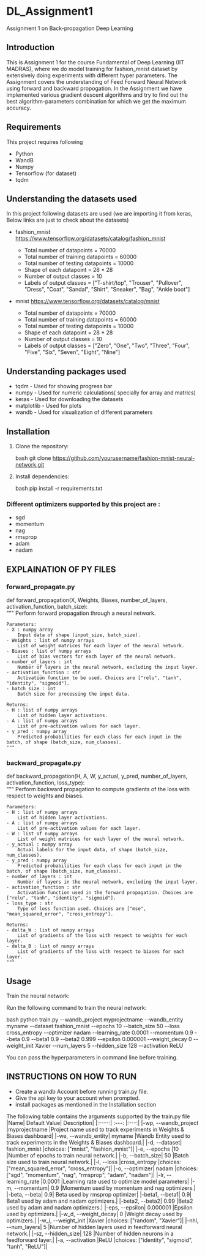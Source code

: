 # DL_Assignment1
Assignment 1 on Back-propagation Deep Learning

## Introduction
This is Assignment 1 for the course Fundamental of Deep Learning (IIT MADRAS), where we do model training for fashion_mnist dataset by extensively doing experiments with different hyper parameters. 
The Assignment covers the understanding of Feed Forward Neural Network using forward and backward propogation. In the Assignment we have implemented various gradient descent algorithms and try to find out the best algorithm-parameters combination for which we get the maximum accuracy.

## Requirements
This project requires following 

- Python
- WandB
- Numpy
- Tensorflow (for dataset)
- tqdm


## Understanding the datasets used
In this project following datasets are used (we are importing it from keras, Below links are just to check about the datasets)

- fashion_mnist https://www.tensorflow.org/datasets/catalog/fashion_mnist
    * Total number of datapoints = 70000
    * Total number of training datapoints = 60000
    * Total number of testing datapoints = 10000
    * Shape of each datapoint = 28 * 28
    * Number of output classes = 10
    * Labels of output classes = ["T-shirt/top", "Trouser", "Pullover", "Dress", "Coat", "Sandal", "Shirt", "Sneaker", "Bag", "Ankle boot"]


- mnist https://www.tensorflow.org/datasets/catalog/mnist
    * Total number of datapoints = 70000
    * Total number of training datapoints = 60000
    * Total number of testing datapoints = 10000
    * Shape of each datapoint = 28 * 28
    * Number of output classes = 10
    * Labels of output classes = ["Zero", "One", "Two", "Three", "Four", "Five", "Six", "Seven", "Eight", "Nine"]


## Understanding packages used
- tqdm - Used for showing progress bar
- numpy - Used for numeric calculations( specially for array and matrics)
- keras - Used for downloading the datasets
- matplotlib - Used for plots
- wandb - Used for visualization of different parameters

## Installation

1. Clone the repository:

   bash
   git clone https://github.com/yourusername/fashion-mnist-neural-network.git
   

2. Install dependencies:

   bash
   pip install -r requirements.txt
   


### Different optimizers supported by this project are :
* sgd
* momentum
* nag
* rmsprop
* adam
* nadam


## EXPLAINATION OF PY FILES

### forward_propagate.py 
def forward_propagation(X, Weights, Biases, number_of_layers, activation_function, batch_size):<br>
    """
    Perform forward propagation through a neural network.

    Parameters:
    - X : numpy array
        Input data of shape (input_size, batch_size).
    - Weights : list of numpy arrays
        List of weight matrices for each layer of the neural network.
    - Biases : list of numpy arrays
        List of bias vectors for each layer of the neural network.
    - number_of_layers : int
        Number of layers in the neural network, excluding the input layer.
    - activation_function : str
        Activation function to be used. Choices are ["relu", "tanh", "identity", "sigmoid"].
    - batch_size : int
        Batch size for processing the input data.

    Returns:
    - H : list of numpy arrays
        List of hidden layer activations.
    - A : list of numpy arrays
        List of pre-activation values for each layer.
    - y_pred : numpy array
        Predicted probabilities for each class for each input in the batch, of shape (batch_size, num_classes).
    """


### backward_propagate.py
def backward_propagation(H, A, W, y_actual, y_pred, number_of_layers, activation_function, loss_type):<br>
    """
    Perform backward propagation to compute gradients of the loss with respect to weights and biases.

    Parameters:
    - H : list of numpy arrays
        List of hidden layer activations.
    - A : list of numpy arrays
        List of pre-activation values for each layer.
    - W : list of numpy arrays
        List of weight matrices for each layer of the neural network.
    - y_actual : numpy array
        Actual labels for the input data, of shape (batch_size, num_classes).
    - y_pred : numpy array
        Predicted probabilities for each class for each input in the batch, of shape (batch_size, num_classes).
    - number_of_layers : int
        Number of layers in the neural network, excluding the input layer.
    - activation_function : str
        Activation function used in the forward propagation. Choices are ["relu", "tanh", "identity", "sigmoid"].
    - loss_type : str
        Type of loss function used. Choices are ["mse", "mean_squared_error", "cross_entropy"].

    Returns:
    - delta_W : list of numpy arrays
        List of gradients of the loss with respect to weights for each layer.
    - delta_B : list of numpy arrays
        List of gradients of the loss with respect to biases for each layer.
    """

## Usage

 Train the neural network:

   Run the following command to train the neural network:

   bash
   python train.py --wandb_project myprojectname --wandb_entity myname --dataset fashion_mnist --epochs 10 --batch_size 50 --loss cross_entropy --optimizer nadam --learning_rate 0.0001 --momentum 0.9 --beta 0.9 --beta1 0.9 --beta2 0.999 --epsilon 0.000001 --weight_decay 0 --weight_init Xavier --num_layers 5 --hidden_size 128 --activation ReLU

   
   You can pass the hyperparameters in command line before training.

## INSTRUCTIONS ON HOW TO RUN 

* Create a wandb Account before running train.py file.
* Give the api key to your account when prompted.
* install packages as mentioned in the Installation section
  
The following table contains the arguments supported by the train.py file
|Name|	Default Value|	Description|
|:----:| :---: |:---:|
|-wp, --wandb_project	|myprojectname	|Project name used to track experiments in Weights & Biases dashboard|
|-we, --wandb_entity|	myname	|Wandb Entity used to track experiments in the Weights & Biases dashboard.|
|-d, --dataset|	fashion_mnist	|choices: ["mnist", "fashion_mnist"]|
|-e, --epochs	|10	|Number of epochs to train neural network.|
|-b, --batch_size|	50	|Batch size used to train neural network.|
|-l, --loss	|cross_entropy	|choices: ["mean_squared_error", "cross_entropy"]|
|-o, --optimizer|	nadam	|choices: ["sgd", "momentum", "nag", "rmsprop", "adam", "nadam"]|
|-lr, --learning_rate	|0.0001	|Learning rate used to optimize model parameters|
|-m, --momentum|	0.9	|Momentum used by momentum and nag optimizers.|
|-beta, --beta|	0.9|	Beta used by rmsprop optimizer|
|-beta1, --beta1|	0.9|	Beta1 used by adam and nadam optimizers.|
|-beta2, --beta2|	0.99	|Beta2 used by adam and nadam optimizers.|
|-eps, --epsilon|	0.000001	|Epsilon used by optimizers.|
|-w_d, --weight_decay|	0	|Weight decay used by optimizers.|
|-w_i, --weight_init	|Xavier	|choices: ["random", "Xavier"]|
|-nhl, --num_layers|	5	|Number of hidden layers used in feedforward neural network.|
|-sz, --hidden_size|	128	|Number of hidden neurons in a feedforward layer.|
|-a, --activation	|ReLU	|choices: ["identity", "sigmoid", "tanh", "ReLU"]|